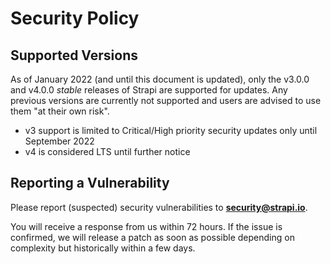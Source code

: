 # Security Policy

## Supported Versions

As of January 2022 (and until this document is updated), only the v3.0.0 and v4.0.0 _stable_ releases of Strapi are supported for updates. Any previous versions are currently not supported and users are advised to use them "at their own risk".

- v3 support is limited to Critical/High priority security updates only until September 2022
- v4 is considered LTS until further notice

## Reporting a Vulnerability

Please report (suspected) security vulnerabilities to
**[security@strapi.io](mailto:security@strapi.io)**.

You will receive a response from us within 72 hours. If the issue is confirmed,
we will release a patch as soon as possible depending on complexity
but historically within a few days.
